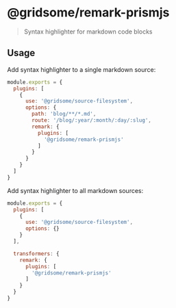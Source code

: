 # @gridsome/remark-prismjs

> Syntax highlighter for markdown code blocks

## Usage

Add syntax highlighter to a single markdown source:

```js
module.exports = {
  plugins: [
    {
      use: '@gridsome/source-filesystem',
      options: {
        path: 'blog/**/*.md',
        route: '/blog/:year/:month/:day/:slug',
        remark: {
          plugins: [
            '@gridsome/remark-prismjs'
          ]
        }
      }
    }
  ]
}
```

Add syntax highlighter to all markdown sources:

```js
module.exports = {
  plugins: [
    {
      use: '@gridsome/source-filesystem',
      options: {}
    }
  ],

  transformers: {
    remark: {
      plugins: [
        '@gridsome/remark-prismjs'
      ]
    }
  }
}
```
